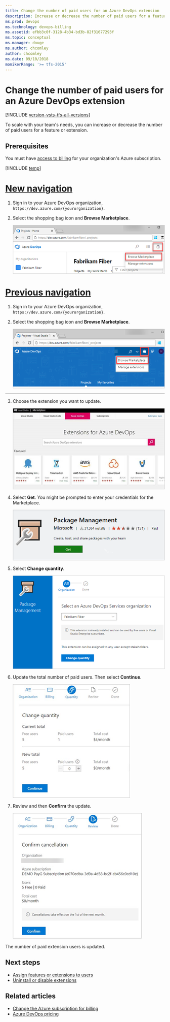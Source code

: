 ```yaml
---
title: Change the number of paid users for an Azure DevOps extension
description: Increase or decrease the number of paid users for a feature or extension as your team grows or gets smaller
ms.prod: devops
ms.technology: devops-billing
ms.assetid: efbb3c0f-3128-4b34-bd3b-82f31677293f
ms.topic: conceptual 
ms.manager: douge
ms.author: chcomley
author: chcomley
ms.date: 09/10/2018
monikerRange: '>= tfs-2015'
---
```



# Change the number of paid users for an Azure DevOps extension

[!INCLUDE [version-vsts-tfs-all-versions](../../_shared/version-vsts-tfs-all-versions.md)]

To scale with your team's needs, you can increase or decrease the number of paid users for a feature or extension.  

## Prerequisites 

You must have [access to billing](add-backup-billing-managers.md) for your organization's Azure subscription.

[!INCLUDE [temp](../../boards/_shared/new-agile-hubs-feature.md)]

# [New navigation](#tab/new-nav)

1. Sign in to your Azure DevOps organization, ```https://dev.azure.com/{yourorganization}```.

2. Select the shopping bag icon and **Browse Marketplace**.

   ![Shopping bag icon, Browse Marketplace](_img/_shared/shopping-bag-browse-marketplace.png)

# [Previous navigation](#tab/prev-nav)

1. Sign in to your Azure DevOps organization, ```https://dev.azure.com/{yourorganization}```.

2. Select the shopping bag icon and **Browse Marketplace**.

   ![Shopping bag icon, Browse Marketplace](_img/_shared/shopping-bag-browse-marketplace-prev-nav.png)

---

3. Choose the extension you want to update.

   ![Extensions Marketplace](_img/_shared/extensions-marketplace.png)

4. Select **Get**. You might be prompted to enter your credentials for the Marketplace. 

   ![Select Get in the Marketplace for the extension](_img/_shared/package-management-extension.png)

5. Select **Change quantity**.

   ![Change quantity extensions in Marketplace](_img/_shared/change-quantity-extensions.png)

6. Update the total number of paid users. Then select **Continue**.

   ![Update quantity of users for extension](_img/_shared/update-quantity-users.png)
7. Review and then **Confirm** the update.

   ![confirm updated extension users](_img/_shared/confirm-update-extension-users.png)

The number of paid extension users is updated.


## Next steps

- [Assign features or extensions to users](../../marketplace/assign-paid-extensions.md)
- [Uninstall or disable extensions](../../marketplace/uninstall-disable-extensions.md?toc=%2Fvsts%2Fbilling%2Ftoc.json&bc=%2Fvsts%2Fbilling%2Fbreadcrumb%2Ftoc.json&view=vsts)

## Related articles

- [Change the Azure subscription for billing](change-azure-subscription.md)
- [Azure DevOps pricing](https://azure.microsoft.com/pricing/details/visual-studio-team-services/)
